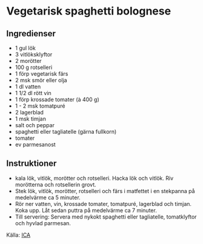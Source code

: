 # Vegetarisk spaghetti bolognese

## Ingredienser

* 1 gul lök
* 3 vitlöksklyftor
* 2 morötter
* 100 g rotselleri
* 1 förp vegetarisk färs
* 2 msk smör eller olja
* 1 dl vatten
* 1 1/2 dl rött vin
* 1 förp krossade tomater (à 400 g)
* 1 -  2 msk tomatpuré
* 2 lagerblad
* 1 msk timjan
* salt och peppar
* spaghetti eller tagliatelle (gärna fullkorn)
* tomater
* ev parmesanost

## Instruktioner

* kala lök, vitlök, morötter och rotselleri. Hacka lök och vitlök. Riv morötterna och rotsellerin grovt.
* Stek lök, vitlök, morötter, rotselleri och färs i matfettet i en stekpanna på medelvärme ca 5 minuter.
* Rör ner vatten, vin, krossade tomater, tomatpuré, lagerblad och timjan. Koka upp. Låt sedan puttra på medelvärme ca 7 minuter.
* Till servering: Servera med nykokt spaghetti eller tagliatelle, tomatklyftor och hyvlad parmesan.

 Källa: [ICA](https://www.ica.se/recept/vegetarisk-spaghetti-bolognese-716674/)